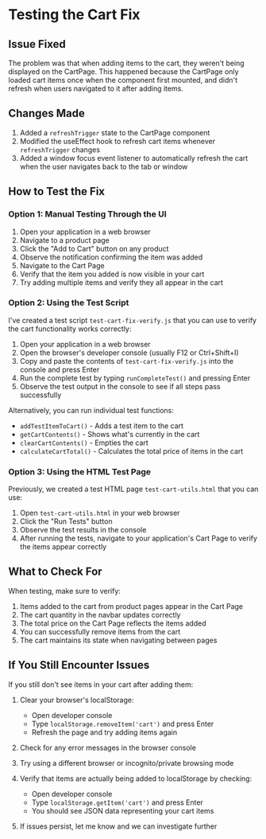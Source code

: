 # Testing the Cart Fix

## Issue Fixed

The problem was that when adding items to the cart, they weren't being displayed on the CartPage. This happened because the CartPage only loaded cart items once when the component first mounted, and didn't refresh when users navigated to it after adding items.

## Changes Made

1. Added a `refreshTrigger` state to the CartPage component
2. Modified the useEffect hook to refresh cart items whenever `refreshTrigger` changes
3. Added a window focus event listener to automatically refresh the cart when the user navigates back to the tab or window

## How to Test the Fix

### Option 1: Manual Testing Through the UI

1. Open your application in a web browser
2. Navigate to a product page
3. Click the "Add to Cart" button on any product
4. Observe the notification confirming the item was added
5. Navigate to the Cart Page
6. Verify that the item you added is now visible in your cart
7. Try adding multiple items and verify they all appear in the cart

### Option 2: Using the Test Script

I've created a test script `test-cart-fix-verify.js` that you can use to verify the cart functionality works correctly:

1. Open your application in a web browser
2. Open the browser's developer console (usually F12 or Ctrl+Shift+I)
3. Copy and paste the contents of `test-cart-fix-verify.js` into the console and press Enter
4. Run the complete test by typing `runCompleteTest()` and pressing Enter
5. Observe the test output in the console to see if all steps pass successfully

Alternatively, you can run individual test functions:
- `addTestItemToCart()` - Adds a test item to the cart
- `getCartContents()` - Shows what's currently in the cart
- `clearCartContents()` - Empties the cart
- `calculateCartTotal()` - Calculates the total price of items in the cart

### Option 3: Using the HTML Test Page

Previously, we created a test HTML page `test-cart-utils.html` that you can use:

1. Open `test-cart-utils.html` in your web browser
2. Click the "Run Tests" button
3. Observe the test results in the console
4. After running the tests, navigate to your application's Cart Page to verify the items appear correctly

## What to Check For

When testing, make sure to verify:

1. Items added to the cart from product pages appear in the Cart Page
2. The cart quantity in the navbar updates correctly
3. The total price on the Cart Page reflects the items added
4. You can successfully remove items from the cart
5. The cart maintains its state when navigating between pages

## If You Still Encounter Issues

If you still don't see items in your cart after adding them:

1. Clear your browser's localStorage:
   - Open developer console
   - Type `localStorage.removeItem('cart')` and press Enter
   - Refresh the page and try adding items again

2. Check for any error messages in the browser console

3. Try using a different browser or incognito/private browsing mode

4. Verify that items are actually being added to localStorage by checking:
   - Open developer console
   - Type `localStorage.getItem('cart')` and press Enter
   - You should see JSON data representing your cart items

5. If issues persist, let me know and we can investigate further